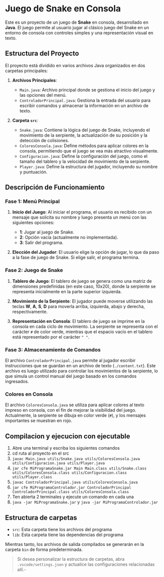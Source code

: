 # Juego de Snake en Consola

Este es un proyecto de un juego de **Snake** en consola, desarrollado en **Java**. El juego permite al usuario jugar al clásico juego del Snake en un entorno de consola con controles simples y una representación visual en texto.

## Estructura del Proyecto

El proyecto está dividido en varios archivos Java organizados en dos carpetas principales:

1. **Archivos Principales**:
   - `Main.java`: Archivo principal donde se gestiona el inicio del juego y las opciones del menú.
   - `ControladorPrincipal.java`: Gestiona la entrada del usuario para escribir comandos y almacenar la información en un archivo de texto.

2. **Carpeta `src`**:
   - `Snake.java`: Contiene la lógica del juego de Snake, incluyendo el movimiento de la serpiente, la actualización de su posición y la detección de colisiones.
   - `ColoresConsola.java`: Define métodos para aplicar colores en la consola, permitiendo que el juego se vea más atractivo visualmente.
   - `Configuracion.java`: Define la configuración del juego, como el tamaño del tablero y la velocidad de movimiento de la serpiente.
   - `Player.java`: Define la estructura del jugador, incluyendo su nombre y puntuación.

## Descripción de Funcionamiento

### Fase 1: Menú Principal

1. **Inicio del Juego**:
   Al iniciar el programa, el usuario es recibido con un mensaje que solicita su nombre y luego presenta un menú con las siguientes opciones:
   - **1**: Jugar al juego de Snake.
   - **2**: Opción vacía (actualmente no implementada).
   - **3**: Salir del programa.

2. **Elección del Jugador**:
   El usuario elige la opción de jugar, lo que da paso a la fase de juego de Snake. Si elige salir, el programa termina.

### Fase 2: Juego de Snake

1. **Tablero de Juego**:
   El tablero de juego se genera como una matriz de dimensiones predefinidas (en este caso, 10x20), donde la serpiente se representa inicialmente en la parte superior izquierda.

2. **Movimiento de la Serpiente**:
   El jugador puede moverse utilizando las teclas **W**, **A**, **S**, **D** para moverla arriba, izquierda, abajo y derecha, respectivamente.

3. **Representación en Consola**:
   El tablero de juego se imprime en la consola en cada ciclo de movimiento. La serpiente se representa con el carácter `#` de color verde, mientras que el espacio vacío en el tablero está representado por el carácter `" "`.

### Fase 3: Almacenamiento de Comandos

El archivo `ControladorPrincipal.java` permite al jugador escribir instrucciones que se guardan en un archivo de texto (`./content.txt`). Este archivo es luego utilizado para controlar los movimientos de la serpiente, lo que simula un control manual del juego basado en los comandos ingresados.

### Colores en Consola

El archivo `ColoresConsola.java` se utiliza para aplicar colores al texto impreso en consola, con el fin de mejorar la visibilidad del juego. Actualmente, la serpiente se dibuja en color verde (`#`), y los mensajes importantes se muestran en rojo.

## Compilacion y ejecucion con ejecutable
1. Abre una terminal y escriba los siguientes comandos
2. cd ruta al proyecto en el src
3. `javac Main.java utils/Snake.java utils/ColoresConsola.java utils/Configuracion.java utils/Player.java`
4. `jar cfe MiProgramaSnake.jar Main Main.class utils/Snake.class utils/ColoresConsola.class utils/Configuracion.class utils/Player.class`
5. `javac ControladorPrincipal.java utils/ColoresConsola.java`
6. `jar cfe MiProgramaControlador.jar ControladorPrincipal ControladorPrincipal.class utils/ColoresConsola.class`
7. Ten abierta 2 terminales y ejecute un comando en cada una
8. `java -jar MiProgramaSnake.jar` y `java -jar MiProgramaControlador.jar`


## Estructura de carpetas

- `src`: Esta carpeta tiene los archivos del programa
- `lib`: Esta carpeta tiene las dependencias del programa

Mientras tanto, los archivos de salida compilados se generarán en la carpeta `bin` de forma predeterminada.

> Si desea personalizar la estructura de carpetas, abra `.vscode/settings.json` y actualice las configuraciones relacionadas allí.-